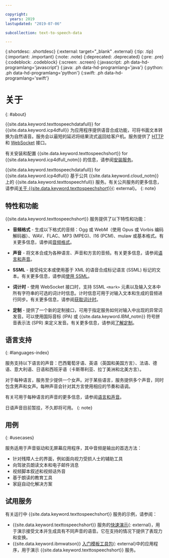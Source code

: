 ```yaml
---

copyright:
  years: 2019
lastupdated: "2019-07-06"

subcollection: text-to-speech-data

---
```


{:shortdesc: .shortdesc}
{:external: target="_blank" .external}
{:tip: .tip}
{:important: .important}
{:note: .note}
{:deprecated: .deprecated}
{:pre: .pre}
{:codeblock: .codeblock}
{:screen: .screen}
{:javascript: .ph data-hd-programlang='javascript'}
{:java: .ph data-hd-programlang='java'}
{:python: .ph data-hd-programlang='python'}
{:swift: .ph data-hd-programlang='swift'}

# 关于
{: #about}

{{site.data.keyword.texttospeechdatafull}} for {{site.data.keyword.icp4dfull}} 为应用程序提供语音合成功能，可将书面文本转换为自然语音。服务会以最短的延迟将结果流式返回给客户机。服务提供了 [HTTP](/docs/services/text-to-speech-data?topic=text-to-speech-data-usingHTTP) 和 [WebSocket](/docs/services/text-to-speech-data?topic=text-to-speech-data-usingWebSocket) 接口。

有关安装和配置 {{site.data.keyword.texttospeechshort}} for {{site.data.keyword.icp4dfull_notm}} 的信息，请参阅[安装服务](/docs/services/text-to-speech-data?topic=text-to-speech-data-install)。

{{site.data.keyword.texttospeechdatafull}} for {{site.data.keyword.icp4dfull}} 基于公共 {{site.data.keyword.cloud_notm}} 上的 {{site.data.keyword.texttospeechfull}} 服务。有关公共服务的更多信息，请参阅[关于 {{site.data.keyword.texttospeechshort}}](https://{DomainName}/docs/services/text-to-speech?topic=text-to-speech-about#about){: external}。
{: note}

## 特性和功能

{{site.data.keyword.texttospeechshort}} 服务提供了以下特性和功能：

-   **音频格式** - 生成以下格式的音频：Ogg 或 WebM（使用 Opus 或 Vorbis 编码解码器）、WAV、FLAC、MP3 (MPEG)、l16 (PCM)、mulaw 或基本格式。有关更多信息，请参阅[音频格式](/docs/services/text-to-speech-data?topic=text-to-speech-data-audioFormats)。
    
-   **声音** - 将文本合成为各种语言、声音和方言的音频。有关更多信息，请参阅[语言和声音](/docs/services/text-to-speech-data?topic=text-to-speech-data-voices)。
-   **SSML** - 接受纯文本或使用基于 XML 的语音合成标记语言 (SSML) 标记的文本。有关更多信息，请参阅[使用 SSML](/docs/services/text-to-speech-data?topic=text-to-speech-data-ssml)。
-   **词计时** - 使用 WebSocket 接口时，支持 SSML `<mark>` 元素以及输入文本中所有字符串的可选的词计时信息。计时信息可用于对输入文本和生成的音频进行同步。有关更多信息，请参阅[获取词计时](/docs/services/text-to-speech-data?topic=text-to-speech-data-timing)。
-   **定制** - 提供了一个新的定制接口，可用于指定服务如何对输入中出现的异常词发音。可以使用国际音标 (IPA) 或 {{site.data.keyword.IBM_notm}} 符号拼音表示法 (SPR) 来定义发音。有关更多信息，请参阅[了解定制](/docs/services/text-to-speech-data?topic=text-to-speech-data-customIntro)。
    

## 语言支持
{: #languages-index}

服务支持以下语言的声音：巴西葡萄牙语、英语（英国和美国方言）、法语、德语、意大利语、日语和西班牙语（卡斯蒂利亚、拉丁美洲和北美方言）。

对于每种语言，服务至少提供一个女声。对于某些语言，服务提供多个声音，同时包含男声和女声。每种声音会针对其方言使用相应的节奏和语调。


有关可用于每种语言的声音的更多信息，请参阅[语言和声音](/docs/services/text-to-speech-data?topic=text-to-speech-data-voices)。

日语声音目前暂挂，不久即将可用。
{: note}

## 用例
{: #usecases}

服务适用于声音驱动和无屏幕应用程序，其中音频是输出的首选方法：

-   针对残障人士的界面，例如面向视力受损人士的辅助工具
-   向驾驶员朗读文本和电子邮件消息
-   视频脚本叙述和视频话外音
-   基于朗读的教育工具
-   家庭自动化解决方案

## 试用服务

有关运行中 {{site.data.keyword.texttospeechshort}} 服务的示例，请参阅：

-   {{site.data.keyword.texttospeechshort}} 服务的[快速演示](https://text-to-speech-demo.ng.bluemix.net/){: external}，用于演示接受文本并生成具有不同声音的语音。它在支持的情况下提供了表现力和变换。
-   {{site.data.keyword.ibmwatson}} [入门模板工具包](http://www.ibm.com/watson/developercloud/starter-kits.html){: external}中的应用程序，用于演示 {{site.data.keyword.texttospeechshort}} 服务。
